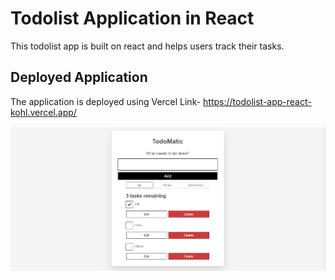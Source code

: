 # Todolist Application in React
This todolist app is built on react and helps users track their tasks.

## Deployed Application
The application is deployed using Vercel
Link- https://todolist-app-react-kohl.vercel.app/


![Preview of the application](image.png)